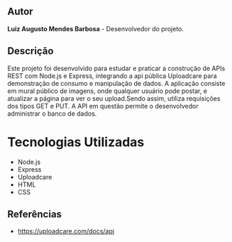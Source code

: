 ##  Autor
**Luiz Augusto Mendes Barbosa** - Desenvolvedor do projeto.

## Descrição

Este projeto foi desenvolvido para estudar e praticar a construção de APIs REST com Node.js e Express, integrando a api pública Uploadcare para demonstração de consumo e manipulação de dados.
A aplicação consiste em mural público de imagens, onde qualquer usuário pode postar, e atualizar a página para ver o seu upload.Sendo assim, utiliza requisições dos tipos GET e PUT. A API em questão permite o desenvolvedor administrar o banco de dados.  
# Tecnologias Utilizadas
 - Node.js
 - Express
 - Uploadcare
 - HTML
 - CSS

## Referências
- https://uploadcare.com/docs/api
